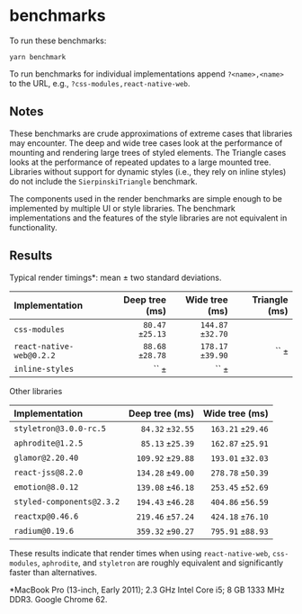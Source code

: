 # benchmarks

To run these benchmarks:

```
yarn benchmark
```

To run benchmarks for individual implementations append `?<name>,<name>` to the
URL, e.g., `?css-modules,react-native-web`.

## Notes

These benchmarks are crude approximations of extreme cases that libraries may
encounter. The deep and wide tree cases look at the performance of mounting and
rendering large trees of styled elements. The Triangle cases looks at the
performance of repeated updates to a large mounted tree. Libraries without
support for dynamic styles (i.e., they rely on inline styles) do not include
the `SierpinskiTriangle` benchmark.

The components used in the render benchmarks are simple enough to be
implemented by multiple UI or style libraries. The benchmark implementations
and the features of the style libraries are not equivalent in functionality.

## Results

Typical render timings*: mean ± two standard deviations.

| Implementation                        | Deep tree (ms)    | Wide tree (ms)    | Triangle (ms)       |
| :--- | ---: | ---: | ---: |
| `css-modules`                         |  `80.47` `±25.13` | `144.87` `±32.70` | |
| `react-native-web@0.2.2`              |  `88.68` `±28.78` | `178.17` `±39.90` | `` `±` |
| `inline-styles`                       |  `` `±` | `` `±` | |

Other libraries

| Implementation                        | Deep tree (ms)    | Wide tree (ms)    |
| :--- | ---: | ---: |
| `styletron@3.0.0-rc.5`                |  `84.32` `±32.55` | `163.21` `±29.46` |
| `aphrodite@1.2.5`                     |  `85.13` `±25.39` | `162.87` `±25.91` |
| `glamor@2.20.40`                      | `109.92` `±29.88` | `193.01` `±32.03` |
| `react-jss@8.2.0`                     | `134.28` `±49.00` | `278.78` `±50.39` |
| `emotion@8.0.12`                      | `139.08` `±46.18` | `253.45` `±52.69` |
| `styled-components@2.3.2`             | `194.43` `±46.28` | `404.86` `±56.59` |
| `reactxp@0.46.6`                      | `219.46` `±57.24` | `424.18` `±76.10` |
| `radium@0.19.6`                       | `359.32` `±90.27` | `795.91` `±88.93` |

These results indicate that render times when using `react-native-web`,
`css-modules`, `aphrodite`, and `styletron` are roughly equivalent and
significantly faster than alternatives.

*MacBook Pro (13-inch, Early 2011); 2.3 GHz Intel Core i5; 8 GB 1333 MHz DDR3. Google Chrome 62.
